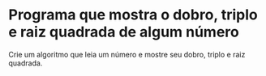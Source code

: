 # Programa que mostra o dobro, triplo e raiz quadrada de algum número

Crie um algoritmo que leia um número e mostre seu dobro, triplo e raiz quadrada.
